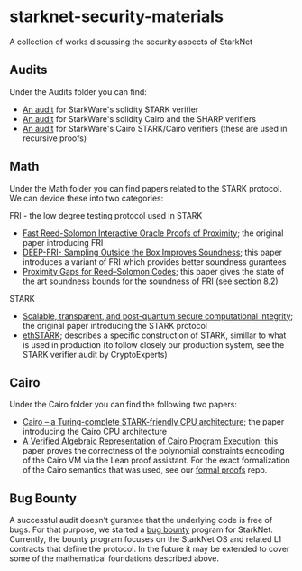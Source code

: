 # starknet-security-materials

A collection of works discussing the security aspects of StarkNet

## Audits

Under the Audits folder you can find:

* [An audit](./Audits/EVM_STARK_Verifier_v4.0_Audit_Report.pdf) for StarkWare's solidity STARK verifier
* [An audit](./Audits/Cairo%20&%20SHARP%20Verifiers.pdf) for StarkWare's solidity Cairo and the SHARP verifiers
* [An audit](./Audits/STARK_Cairo%20Verifiers%20(in%20Cairo)%20Audit%20Report.pdf) for StarkWare's Cairo STARK/Cairo verifiers (these are used in recursive proofs)

## Math

Under the Math folder you can find papers related to the STARK protocol. We can devide these into two categories:

FRI - the low degree testing protocol used in STARK
* [Fast Reed-Solomon Interactive Oracle Proofs of Proximity](./Math/FRI/Fast%20Reed-Solomon%20Interactive%20Oracle%20Proofs%20of%20Proximity.pdf); the original paper introducing FRI
* [DEEP-FRI- Sampling Outside the Box Improves Soundness](./Math/FRI/DEEP-FRI-%20Sampling%20Outside%20the%20Box%20Improves%20Soundness.pdf); this paper introduces a variant of FRI which provides better soundness gurantees
* [Proximity Gaps for Reed–Solomon Codes](./Math/FRI/Proximity%20Gaps%20for%20Reed–Solomon%20Codes.pdf); this paper gives the state of the art soundness bounds for the soundness of FRI (see section 8.2)

STARK
* [Scalable, transparent, and post-quantum secure computational integrity](./Math/STARK/Scalable%2C%20transparent%2C%20and%20post-quantum%20secure%20computational%20integrity.pdf); the original paper introducing the STARK protocol
* [ethSTARK](./Math/STARK/ethSTARK.pdf); describes a specific construction of STARK, simillar to what is used in production (to follow closely our production system, see the STARK verifier audit by CryptoExperts)

## Cairo

Under the Cairo folder you can find the following two papers:

* [Cairo – a Turing-complete STARK-friendly CPU architecture](./Cairo/Cairo%20–%20a%20Turing-complete%20STARK-friendly%20CPU%20architecture.pdf); the paper introducing the Cairo CPU architecture
* [A Verified Algebraic Representation of Cairo Program Execution](./Cairo/A%20Verified%20Algebraic%20Representation%20of%20Cairo%20Program%20Execution.pdf); this paper proves the correctness of the polynomial constraints ecncoding of the Cairo VM via the Lean proof assistant. For the exact formalization of the Cairo semantics that was used, see our [formal proofs](https://github.com/starkware-libs/formal-proofs) repo.

## Bug Bounty

A successful audit doesn't gurantee that the underlying code is free of bugs. For that purpose, we started a [bug bounty](https://immunefi.com/bounty/starknet/) program for StarkNet. Currently, the bounty program focuses on the StarkNet OS and related L1 contracts that define the protocol. In the future it may be extended to cover some of the mathematical foundations described above.
